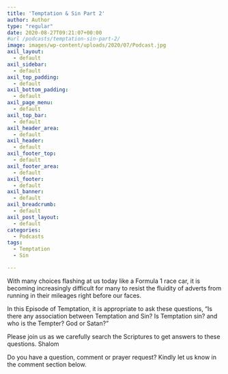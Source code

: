 ```yaml
---
title: 'Temptation & Sin Part 2'
author: Author
type: "regular"
date: 2020-08-27T09:21:07+00:00
#url /podcasts/temptation-sin-part-2/
image: images/wp-content/uploads/2020/07/Podcast.jpg
axil_layout:
  - default
axil_sidebar:
  - default
axil_top_padding:
  - default
axil_bottom_padding:
  - default
axil_page_menu:
  - default
axil_top_bar:
  - default
axil_header_area:
  - default
axil_header:
  - default
axil_footer_top:
  - default
axil_footer_area:
  - default
axil_footer:
  - default
axil_banner:
  - default
axil_breadcrumb:
  - default
axil_post_layout:
  - default
categories:
  - Podcasts
tags:
  - Temptation 
  - Sin

---
```

With many choices flashing at us today like a Formula 1 race car, it is becoming increasingly difficult for many to resist the fluidity of adverts from running in their mileages right before our faces.

In this Episode of Temptation, it is appropriate to ask these questions, &#8220;Is there any association between Temptation and Sin? Is Temptation sin? and who is the Tempter? God or Satan?&#8221;

Please join us as we carefully search the Scriptures to get answers to these questions. Shalom

Do you have a question, comment or prayer request? Kindly let us know in the comment section below.
